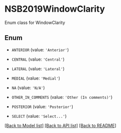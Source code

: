 # NSB2019WindowClarity

Enum class for WindowClarity

## Enum

* `ANTERIOR` (value: `'Anterior'`)

* `CENTRAL` (value: `'Central'`)

* `LATERAL` (value: `'Lateral'`)

* `MEDIAL` (value: `'Medial'`)

* `NA` (value: `'N/A'`)

* `OTHER_IN_COMMENTS` (value: `'Other (In comments)'`)

* `POSTERIOR` (value: `'Posterior'`)

* `SELECT` (value: `'Select...'`)

[[Back to Model list]](../README.md#documentation-for-models) [[Back to API list]](../README.md#documentation-for-api-endpoints) [[Back to README]](../README.md)


